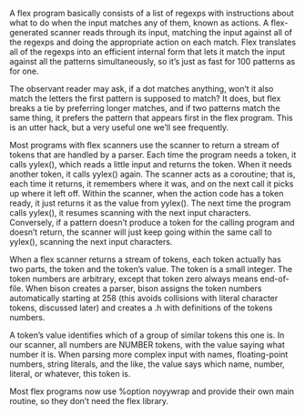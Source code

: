 A flex program basically consists of a list of regexps with instructions about what to do when the input matches any of them, known as actions. A flex-generated scanner reads through its input, matching the input against all of the regexps and doing the appropriate action on each match. Flex translates all of the regexps into an efficient internal form that lets it match the input against all the patterns simultaneously, so it’s just as fast for 100 patterns as for one.

 The observant reader may ask, if a dot matches anything, won’t it also match the letters the first pattern is supposed to match? It does, but flex breaks a tie by preferring longer matches, and if two patterns match the same thing, it prefers the pattern that appears first in the flex program. This is an utter hack, but a very useful
 one we’ll see frequently.

Most programs with flex scanners use the scanner to return a stream of tokens that are handled by a parser. Each time the program needs a token, it calls yylex(), which reads a little input and returns the token. When it needs another token, it calls yylex() again.
The scanner acts as a coroutine; that is, each time it returns, it remembers where it was, and on the next call it picks up where it left off. Within the scanner, when the action code has a token ready, it just returns it as the value from yylex(). The next time the program calls yylex(), it resumes scanning with the next input characters. Conversely, if a pattern doesn’t produce a token for the calling program and doesn’t return, the scanner will just keep going within the same call to yylex(), scanning the next input characters. 

When a flex scanner returns a stream of tokens, each token actually has two parts, the token and the token’s value. The token is a small integer. The token numbers are arbitrary, except that token zero always means end-of-file. When bison creates a parser, bison assigns the token numbers automatically starting at 258 (this avoids collisions with literal character tokens, discussed later) and creates a .h with definitions of the tokens numbers. 

A token’s value identifies which of a group of similar tokens this one is. In our scanner, all numbers are NUMBER tokens, with the value saying what number it is. When parsing more complex input with names, floating-point numbers, string literals, and the like, the value says which name, number, literal, or whatever, this token is. 

Most flex programs now use %option noyywrap and provide their own main routine, so they don’t need the flex library.
